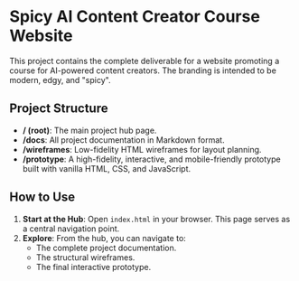 # Spicy AI Content Creator Course Website

This project contains the complete deliverable for a website promoting a course for AI-powered content creators. The branding is intended to be modern, edgy, and "spicy".

## Project Structure

- **/ (root)**: The main project hub page.
- **/docs**: All project documentation in Markdown format.
- **/wireframes**: Low-fidelity HTML wireframes for layout planning.
- **/prototype**: A high-fidelity, interactive, and mobile-friendly prototype built with vanilla HTML, CSS, and JavaScript.

## How to Use

1.  **Start at the Hub**: Open `index.html` in your browser. This page serves as a central navigation point.
2.  **Explore**: From the hub, you can navigate to:
    -   The complete project documentation.
    -   The structural wireframes.
    -   The final interactive prototype.